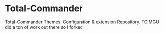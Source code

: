 # Total-Commander
Total-Commander Themes. Configuration &amp; extension Repository. TCIMGU did a ton of work out there so I forked
